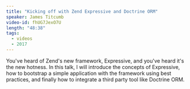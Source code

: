 ```yaml
---
title: "Kicking off with Zend Expressive and Doctrine ORM"
speaker: James Titcumb
video-id: fhUG7JexO7U
length: "48:38"
tags:
  - videos
  - 2017
---
```


You've heard of Zend's new framework, Expressive, and you've heard it's the new hotness. In this talk, I will introduce the concepts of Expressive, how to bootstrap a simple application with the framework using best practices, and finally how to integrate a third party tool like Doctrine ORM.
